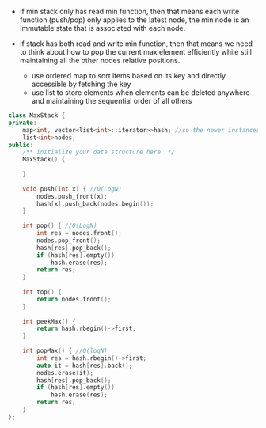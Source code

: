 - if min stack only has read min function, then that means each write function (push/pop) only applies to the latest node, the min node is an immutable state that is associated with each node.

- if stack has both read and write min function, then that means we need to think about how to pop the current max element efficiently while still maintaining all the other nodes relative positions. 
    - use ordered map to sort items based on its key and directly accessible by fetching the key
    - use list to store elements when elements can be deleted anywhere and maintaining the sequential order of all others

```cpp
class MaxStack {
private:
    map<int, vector<list<int>::iterator>>hash; //so the newer instances are at the back
    list<int>nodes;
public:
    /** initialize your data structure here. */
    MaxStack() {
        
    }
    
    void push(int x) { //O(LogN)
        nodes.push_front(x);
        hash[x].push_back(nodes.begin());
    }
    
    int pop() { //O(LogN)
        int res = nodes.front();
        nodes.pop_front();
        hash[res].pop_back();
        if (hash[res].empty()) 
            hash.erase(res);
        return res;
    }
    
    int top() {
        return nodes.front();
    }
    
    int peekMax() {
        return hash.rbegin()->first; 
    }
    
    int popMax() { //O(logN)
        int res = hash.rbegin()->first;
        auto it = hash[res].back(); 
        nodes.erase(it);
        hash[res].pop_back();
        if (hash[res].empty()) 
            hash.erase(res);
        return res;
    }
};
```

